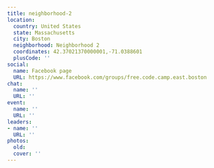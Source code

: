 ```yaml
---
title: neighborhood-2
location:
  country: United States
  state: Massachusetts
  city: Boston
  neighborhood: Neighborhood 2
  coordinates: 42.37021370000001,-71.0388601
  plusCode: ''
social:
  name: Facebook page
  URL: https://www.facebook.com/groups/free.code.camp.east.boston
chat:
  name: ''
  URL: ''
event:
  name: ''
  URL: ''
leaders:
- name: ''
  URL: ''
photos:
  old: 
  cover: ''
---
```


